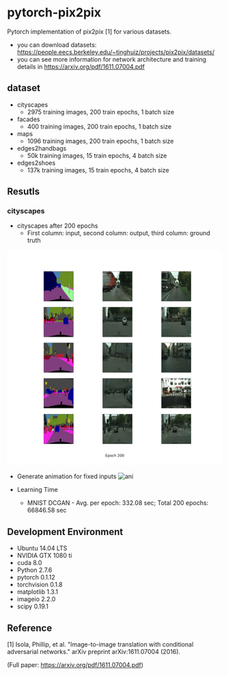 # pytorch-pix2pix
Pytorch implementation of pix2pix [1] for various datasets.

* you can download datasets: https://people.eecs.berkeley.edu/~tinghuiz/projects/pix2pix/datasets/
* you can see more information for network architecture and training details in https://arxiv.org/pdf/1611.07004.pdf

## dataset
* cityscapes
  * 2975 training images, 200 train epochs, 1 batch size
* facades
  * 400 training images, 200 train epochs, 1 batch size
* maps
  * 1096 training images, 200 train epochs, 1 batch size
* edges2handbags
  * 50k training images, 15 train epochs, 4 batch size
* edges2shoes
  * 137k training images, 15 train epochs, 4 batch size

## Resutls
### cityscapes
* cityscapes after 200 epochs
  * First column: input, second column: output, third column: ground truth
  
![city_result](cityscapes_results/cityscapes_200.png)

* Generate animation for fixed inputs
![ani](cityscapes_results/cityscapes_generate_animation.gif)

* Learning Time
  * MNIST DCGAN - Avg. per epoch: 332.08 sec; Total 200 epochs: 66846.58 sec
  
## Development Environment

* Ubuntu 14.04 LTS
* NVIDIA GTX 1080 ti
* cuda 8.0
* Python 2.7.6
* pytorch 0.1.12
* torchvision 0.1.8
* matplotlib 1.3.1
* imageio 2.2.0
* scipy 0.19.1

## Reference

[1] Isola, Phillip, et al. "Image-to-image translation with conditional adversarial networks." arXiv preprint arXiv:1611.07004 (2016).

(Full paper: https://arxiv.org/pdf/1611.07004.pdf)
